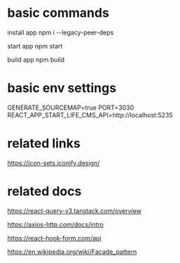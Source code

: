 # basic commands

install app
npm i --legacy-peer-deps

start app
npm start

build app
npm build

# basic env settings

GENERATE_SOURCEMAP=true
PORT=3030
REACT_APP_START_LIFE_CMS_API=http://localhost:5235

# related links

https://icon-sets.iconify.design/

# related docs

https://react-query-v3.tanstack.com/overview

https://axios-http.com/docs/intro

https://react-hook-form.com/api

https://en.wikipedia.org/wiki/Facade_pattern
